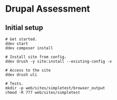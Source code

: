 # Drupal Assessment

## Initial setup


```shell
# Get started.
ddev start
ddev composer install

# Install site from config.
ddev drush -y site:install --existing-config -v

# Access to the site
ddev drush uli

# Tests.
mkdir -p web/sites/simpletest/browser_output
chmod -R 777 web/sites/simpletest

```
